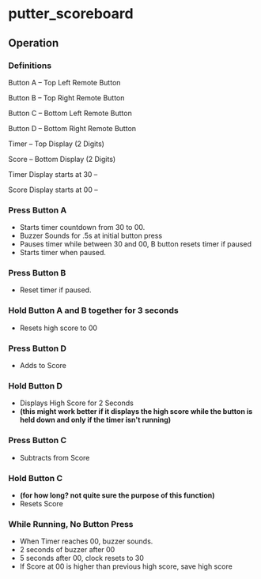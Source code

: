 # putter_scoreboard


## Operation
### Definitions
Button A – Top Left Remote Button

Button B – Top Right Remote Button

Button C – Bottom Left Remote Button

Button D – Bottom Right Remote Button

Timer – Top Display (2 Digits)

Score – Bottom Display (2 Digits)



Timer Display starts at 30 –

Score Display starts at 00 –

### Press Button A
* Starts timer countdown from 30 to 00.
* Buzzer Sounds for .5s at initial button press
* Pauses timer while between 30 and 00, B button resets timer if paused
* Starts timer when paused.

### Press Button B
* Reset timer if paused.

### Hold Button A and B together for 3 seconds
* Resets high score to 00

### Press Button D
* Adds to Score

### Hold Button D
* Displays High Score for 2 Seconds
* **(this might work better if it displays the high score while the button is held down and only if the timer isn't running)**

### Press Button C
* Subtracts from Score

### Hold Button C
* **(for how long? not quite sure the purpose of this function)**
* Resets Score

### While Running, No Button Press
* When Timer reaches 00, buzzer sounds.
* 2 seconds of buzzer after 00
* 5 seconds after 00, clock resets to 30
* If Score at 00 is higher than previous high score, save high score
